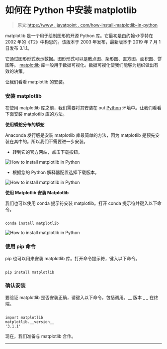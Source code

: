 # 如何在 Python 中安装 matplotlib

> 原文:[https://www . javatpoint . com/how-install-matplotlib-in-python](https://www.javatpoint.com/how-to-install-matplotlib-in-python)

matplotlib 是一个用于绘制图形的开源 Python 库。它最初是由约翰·d·亨特在 2002 年的《T2》中构思的。该版本于 2003 年发布，最新版本于 2019 年 7 月 1 日发布 3.1.1。

它通过图形形式表示数据。图形形式可以是散点图、条形图、直方图、面积图、饼图等。 [matplotlib](https://www.javatpoint.com/matplotlib) 库一般用于数据可视化。数据可视化使我们能够为组织做出有效的决策。

让我们看看 matplotlib 的安装。

### 安装 matplotlib

在使用 matplotlib 库之前，我们需要将其安装在 out [Python](https://www.javatpoint.com/python-tutorial) 环境中。让我们看看下面安装 matplotlib 库的方法。

**使用蟒蛇分布的蟒蛇**

Anaconda 发行版是安装 matplotlib 库最简单的方法，因为 matplotlib 是预先安装在其中的。所以我们不需要进一步安装。

*   转到它的官方网站，点击下载按钮。

![How to install matplotlib in Python](img/0c886c17969387595d59275a79b70c09.png)

*   根据您的 Python 解释器配置选择下载版本。

![How to install matplotlib in Python](img/5385bed998cbcdcadbda1f4c0a7ebfc4.png)

**使用 Matplotlib 安装 Matplotlib**

我们也可以使用 conda 提示符安装 matplotlib。打开 conda 提示符并键入以下命令。

```

conda install matplotlib  

```

![How to install matplotlib in Python](img/7e20fc7a47de337f4735c22fc2addf17.png)

### 使用 pip 命令

pip 也可以用来安装 matplotlib 库。打开命令提示符，键入以下命令。

```

pip install matplotlib  

```

### 确认安装

要验证 matplotlib 是否安装正确，请键入以下命令，包括调用。__ 版本 _ _ 在终端。

```

import matplotlib  
matplotlib.__version__  
'3.1.1'  

```

现在，我们准备与 matplotlib 合作。

* * *